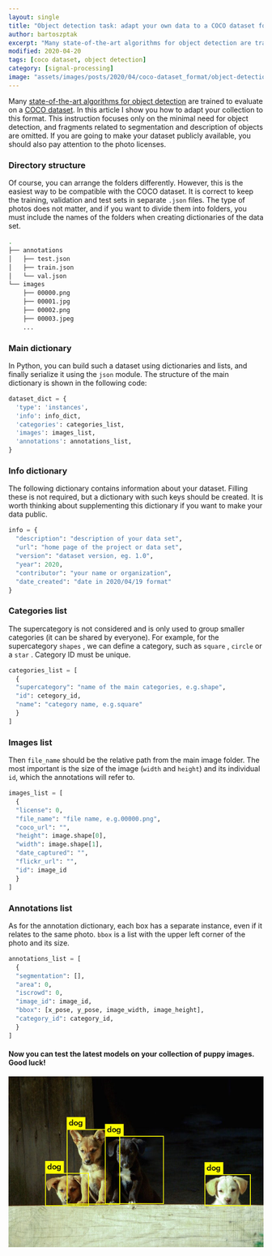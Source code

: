 ```yaml
---
layout: single
title: "Object detection task: adapt your own data to a COCO dataset format"
author: bartoszptak
excerpt: "Many state-of-the-art algorithms for object detection are trained evaluated on a COCO dataset set. In this article I show you how to adapt your collection to this format."
modified: 2020-04-20
tags: [coco dataset, object detection]
category: [signal-processing]
image: "assets/images/posts/2020/04/coco-dataset_format/object-detection.jpg"
---
```


Many [state-of-the-art algorithms for object detection](https://paperswithcode.com/area/computer-vision/object-detection) are trained to evaluate on a [COCO dataset](http://cocodataset.org/#home). In this
article I show you how to adapt your collection to this format. This instruction focuses only on the
minimal need for object detection, and fragments related to segmentation and description of
objects are omitted. If you are going to make your dataset publicly available, you should also pay
attention to the photo licenses.


### Directory structure

Of course, you can arrange the folders differently. However, this is the easiest way to be compatible with the COCO dataset. It is correct to keep the training, validation and test sets in separate `.json` files. The type of photos does not matter, and if you want to divide them into folders, you must include the names of the folders when creating dictionaries of the data set.

``` bash
.
├── annotations
│   ├── test.json
│   ├── train.json
│   └── val.json
└── images
    ├── 00000.png
    ├── 00001.jpg
    ├── 00002.png
    ├── 00003.jpeg
    ... 

```

### Main dictionary
In Python, you can build such a dataset using dictionaries and lists, and finally serialize it using the `json` module. The structure of the main dictionary is shown in the following code:

``` python
dataset_dict = {
  'type': 'instances', 
  'info': info_dict, 
  'categories': categories_list, 
  'images': images_list, 
  'annotations': annotations_list, 
}
```

### Info dictionary
The following dictionary contains information about your dataset. Filling these is not required, but a dictionary with such keys should be created. It is worth thinking about supplementing this dictionary if you want to make your data public.

``` python
info = {
  "description": "description of your data set", 
  "url": "home page of the project or data set", 
  "version": "dataset version, eg. 1.0", 
  "year": 2020, 
  "contributor": "your name or organization", 
  "date_created": "date in 2020/04/19 format"
}
```

### Categories list
The supercategory is not considered and is only used to group smaller categories (it can be shared by everyone). For example, for the supercategory `shapes` , we can define a category, such as `square` , `circle` or a `star` . Category ID must be unique.

``` python
categories_list = [
  {
  "supercategory": "name of the main categories, e.g.shape", 
  "id": cetegory_id, 
  "name": "category name, e.g.square"
  }
]

```

### Images list
Then `file_name` should be the relative path from the main image folder. The most important is the size of the image (`width` and `height`) and its individual `id`, which the annotations will refer to.
``` python
images_list = [
  {
  "license": 0, 
  "file_name": "file name, e.g.00000.png", 
  "coco_url": "", 
  "height": image.shape[0], 
  "width": image.shape[1], 
  "date_captured": "", 
  "flickr_url": "", 
  "id": image_id
  }
]
```

### Annotations list

As for the annotation dictionary, each box has a separate instance, even if it relates to the same photo. `bbox` is a list with the upper left corner of the photo and its size.
``` python
annotations_list = [
  {
  "segmentation": [], 
  "area": 0, 
  "iscrowd": 0, 
  "image_id": image_id, 
  "bbox": [x_pose, y_pose, image_width, image_height], 
  "category_id": category_id, 
  }
]
```

#### Now you can test the latest models on your collection of puppy images. Good luck!

![pupies prediction](../../../assets/images/posts/2020/04/coco-dataset_format/predictions.jpg)

